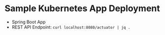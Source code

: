 # Sample Kubernetes App Deployment 
- Spring Boot App
- REST API Endpoint: `curl localhost:8080/actuator | jq .`
  
